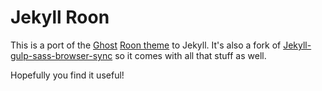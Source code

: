 Jekyll Roon
=============================

This is a port of the [Ghost](http://ghost.io/) [Roon theme](http://roon.ghost.io/) to Jekyll. It's also a fork of
[Jekyll-gulp-sass-browser-sync](https://github.com/shakyShane/jekyll-gulp-sass-browser-sync) so
it comes with all that stuff as well.

Hopefully you find it useful!